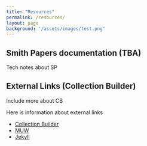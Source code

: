 ```yaml
---
title: "Resources"
permalink: /resources/
layout: page
background: '/assets/images/test.png'
---
```


## Smith Papers documentation (TBA)

Tech notes about SP

## External Links (Collection Builder)

Include more about CB 

Here is information about external links
- [Collection Builder](www.google.com)
- [MUW](www.google.com)
- [Jekyll](www.google.com)